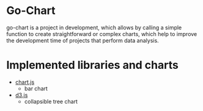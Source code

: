 # Go-Chart

go-chart is a project in development, which allows by calling a simple function to create straightforward or complex charts, which help to improve the development time of projects that perform data analysis.

# Implemented libraries and charts
* <a href="https://www.chartjs.org/">chart.js</a>
    * bar chart
* <a href="https://d3js.org/">d3.js</a>
    * collapsible tree chart